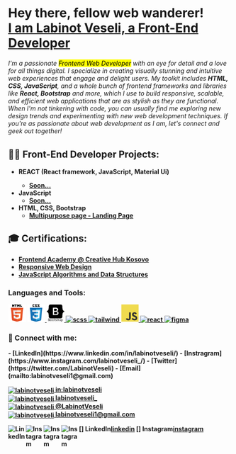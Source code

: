 <h1>Hey there, fellow web wanderer! <br/><a href="https://github.com/labinotveseli">I am Labinot Veseli, a Front-End Developer</a>
<h6>I'm a passionate <mark>Frontend Web Developer</mark> with an eye for detail and a love for all things digital. I specialize in creating visually stunning and intuitive web experiences that engage and delight users. My toolkit includes <strong>HTML, CSS, JavaScript</strong>, and a whole bunch of frontend frameworks and libraries like <strong>React, Bootstrap</strong> and more, which I use to build responsive, scalable, and efficient web applications that are as stylish as they are functional. When I'm not tinkering with code, you can usually find me exploring new design trends and experimenting with new web development techniques. If you're as passionate about web development as I am, let's connect and geek out together!<h6>

<h2>👨‍💻 Front-End Developer Projects:</h2>

- <b>REACT (React framework, JavaScript, Material Ui)</b><b>
  - [Soon...](https://github.com/labinotveseli)
- <b>JavaScript</b>
  - [Soon...](https://github.com/labinotveseli)
- <b>HTML, CSS, Bootstrap </b>
  - [Multipurpose page - Landing Page](https://github.com/labinotveseli/multipurposepage)

<h2>🎓 Certifications:</h2>

- [Frontend Academy @ Creative Hub Kosovo]()
- [Responsive Web Design](https://www.freecodecamp.org/certification/labinotveseli94/responsive-web-design)
- [JavaScript Algorithms and Data Structures](https://www.freecodecamp.org/certification/labinotveseli94/javascript-algorithms-and-data-structures)

  
<h3 align="left">Languages and Tools:</h3>
<p align="left"> <a href="https://www.w3.org/html/" target="_blank" rel="noreferrer"> <img src="https://raw.githubusercontent.com/devicons/devicon/master/icons/html5/html5-original-wordmark.svg" alt="html5" width="40" height="40"/></a> <a href="https://www.w3schools.com/css/" target="_blank" rel="noreferrer"> <img src="https://raw.githubusercontent.com/devicons/devicon/master/icons/css3/css3-original-wordmark.svg" alt="css3" width="40" height="40"/> </a> <a href="https://getbootstrap.com" target="_blank" rel="noreferrer"> <img src="https://raw.githubusercontent.com/devicons/devicon/master/icons/bootstrap/bootstrap-plain-wordmark.svg" alt="bootstrap" width="40" height="40"/> </a> <a href="https://sass-lang.com/" target="_blank" rel="noreferrer"> <img src="https://upload.wikimedia.org/wikipedia/commons/9/96/Sass_Logo_Color.svg" alt="scss" width="40" height="40"/> </a> <a href="https://tailwindcss.com/" target="_blank" rel="noreferrer"> <img src="https://upload.wikimedia.org/wikipedia/commons/d/d5/Tailwind_CSS_Logo.svg" alt="tailwind" width="40" height="40"/> </a> <a href="https://developer.mozilla.org/en-US/docs/Web/JavaScript" target="_blank" rel="noreferrer"> <img src="https://raw.githubusercontent.com/devicons/devicon/master/icons/javascript/javascript-original.svg" alt="javascript" width="40" height="40"/> </a>  <a href="https://react.dev/" target="_blank" rel="noreferrer"> <img src="https://upload.wikimedia.org/wikipedia/commons/a/a7/React-icon.svg" alt="react" width="40" height="40"/> </a> <a href="https://www.figma.com/" target="_blank" rel="noreferrer"> <img src="https://www.vectorlogo.zone/logos/figma/figma-icon.svg" alt="figma" width="40" height="40"/> </a> </p>  
 
<h3> 🤳 Connect with me:</h3>
- [LinkedIn](https://www.linkedin.com/in/labinotveseli/)
- [Instragram](https://www.instagram.com/labinotveseli_/)
- [Twitter](https://twitter.com/LabinotVeseli)
- [Email](mailto:labinotveseli1@gmail.com)
  
<p align="left">
<a href="https://www.linkedin.com/in/labinotveseli/" target="blank"><img align="center" src="https://upload.wikimedia.org/wikipedia/commons/8/81/LinkedIn_icon.svg" alt="labinotveseli" height="30" width="40" /> in:labinotveseli</a><br/>
<a href="https://www.instagram.com/labinotveseli_/" target="blank"><img align="center" src="https://upload.wikimedia.org/wikipedia/commons/e/e7/Instagram_logo_2016.svg" alt="labinotveseli" height="30" width="40" /> labinotveseli_</a><br/>
<a href="https://twitter.com/LabinotVeseli" target="blank"><img align="center" src="https://cdn.cdnlogo.com/logos/t/96/twitter-icon.svg" alt="labinotveseli" height="30" width="40" /> @LabinotVeseli</a><br/>
<a href="mailto:labinotveseli1@gmail.com" target="blank"><img align="center" src="https://upload.wikimedia.org/wikipedia/commons/7/7e/Gmail_icon_%282020%29.svg" alt="labinotveseli" height="30" width="40" /> labinotveseli1@gmail.com</a>

  

[<img align="left" alt="LinkedIn" width="40px" src="https://cdn.jsdelivr.net/npm/simple-icons@v3/icons/linkedin.svg" />] LinkedIn[linkedin]
[<img align="left" alt="Instagram" width="40px" src="https://cdn.jsdelivr.net/npm/simple-icons@v3/icons/instagram.svg" />] Instagram[instagram]
[<img align="left" alt="Instagram" width="40px" src="https://cdn.jsdelivr.net/npm/simple-icons@v3/icons/twitter.svg" />][twitter]
[<img align="left" alt="Instagram" width="40px" src="https://cdn.jsdelivr.net/npm/simple-icons@v3/icons/gmail.svg" />][gmail]

[linkedin]: https://www.linkedin.com/in/labinotveseli/
[instagram]: https://www.instagram.com/labinotveseli_/
[twitter]: https://twitter.com/LabinotVeseli
[gmail]: mailto:labinotveseli1@gmail.com


